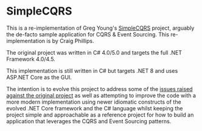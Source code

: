 # SimpleCQRS

This is a re-implementation of Greg Young's [SimpleCQRS](https://github.com/gregoryyoung/m-r) project, arguably the de-facto sample application for CQRS & Event Sourcing.  This re-implementation is by Craig Phillips.

The original project was written in C# 4.0/5.0 and targets the full .NET Framework 4.0/4.5.

This implementation is still written in C# but targets .NET 8 and uses ASP.NET Core as the GUI.

The intention is to evolve this project to address some of the [issues raised against the original project](https://github.com/gregoryyoung/m-r/issues) as well as attempting to improve the code with a more modern implementation using newer idiomatic constructs of the evolved .NET Core framework and the C# language whilst keeping the project simple and approachable as a reference project for how to build an application that leverages the CQRS and Event Sourcing patterns.
